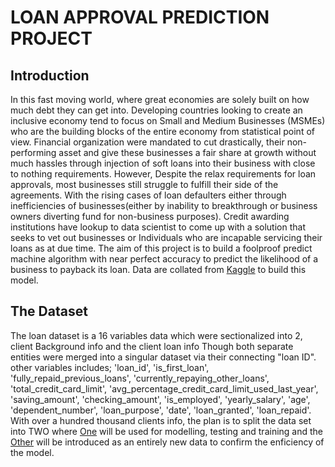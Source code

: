# LOAN APPROVAL PREDICTION PROJECT

## Introduction
In this fast moving world, where great economies are solely built on how much debt they can get into. Developing countries looking to create an inclusive economy tend to focus on Small and Medium Businesses (MSMEs) who are the building blocks of the entire economy from statistical point of view.  Financial organization were mandated to cut drastically, their non-performing asset and give these businesses a fair share at growth without much hassles through injection of soft loans into their business with close to nothing requirements. 
However, Despite the relax requirements for loan approvals, most businesses still struggle to fulfill their side of the agreements. With the rising cases of loan defaulters either through inefficiencies of businesses(either by inability to breakthrough or business owners diverting fund for non-business purposes). Credit awarding institutions have lookup to data scientist to come up with a solution that seeks to vet out businesses or Individuals who are incapable servicing their loans as at due time. 
The aim of this project is to build a foolproof predict machine algorithm with near perfect accuracy to predict the likelihood of a business to payback its loan. Data are collated from [Kaggle](https://www.kaggle.com/code/ashutosh3060/loan-approval-strategy-model/data) to build this model.

## The Dataset
The loan dataset is a 16 variables data which were sectionalized into 2, client Background info and the client loan info Though both separate entities were merged into a singular dataset via their connecting "loan ID". other variables includes; 'loan_id', 'is_first_loan', 'fully_repaid_previous_loans', 'currently_repaying_other_loans', 'total_credit_card_limit', 'avg_percentage_credit_card_limit_used_last_year', 'saving_amount', 'checking_amount', 'is_employed', 'yearly_salary', 'age', 'dependent_number', 'loan_purpose', 'date', 'loan_granted', 'loan_repaid'. With over a hundred thousand clients info, the plan is to split the data set into TWO where [One](https://github.com/Kile-kun/Data_Analysis-Projects/blob/main/Loan%20Approval%20Prediction%20Project/Loan%20Data1.csv) will be used for modelling, testing and training and the [Other](https://github.com/Kile-kun/Data_Analysis-Projects/blob/main/Loan%20Approval%20Prediction%20Project/Loan%20Data2.csv) will be introduced as an entirely new data to confirm the enficiency of the model.
